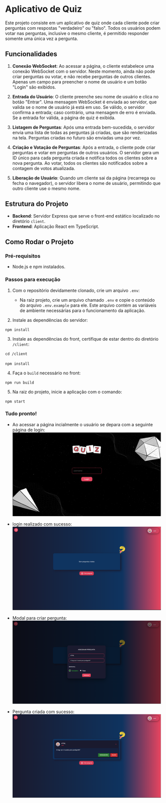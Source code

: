 # Aplicativo de Quiz

Este projeto consiste em um aplicativo de quiz onde cada cliente pode criar perguntas com respostas "verdadeiro" ou "falso". Todos os usuários podem votar nas perguntas, inclusive o mesmo cliente, é permitido responder somente uma única vez a pergunta.

## Funcionalidades

1. **Conexão WebSocket**: Ao acessar a página, o cliente estabelece uma conexão WebSocket com o servidor. Neste momento, ainda não pode criar perguntas ou votar, e não recebe perguntas de outros clientes. Apenas um campo para preencher o nome de usuário e um botão "Login" são exibidos.

2. **Entrada do Usuário**: O cliente preenche seu nome de usuário e clica no botão "Entrar". Uma mensagem WebSocket é enviada ao servidor, que valida se o nome de usuário já está em uso. Se válido, o servidor confirma a entrada; caso contrário, uma mensagem de erro é enviada. Se a entrada for válida, a página de quiz é exibida.

3. **Listagem de Perguntas**: Após uma entrada bem-sucedida, o servidor envia uma lista de todas as perguntas já criadas, que são renderizadas na tela. Perguntas criadas no futuro são enviadas uma por vez.

4. **Criação e Votação de Perguntas**: Após a entrada, o cliente pode criar perguntas e votar em perguntas de outros usuários. O servidor gera um ID único para cada pergunta criada e notifica todos os clientes sobre a nova pergunta. Ao votar, todos os clientes são notificados sobre a contagem de votos atualizada.

5. **Liberação de Usuário**: Quando um cliente sai da página (recarrega ou fecha o navegador), o servidor libera o nome de usuário, permitindo que outro cliente use o mesmo nome.

## Estrutura do Projeto

- **Backend**: Servidor Express que serve o front-end estático localizado no diretório `client`.
- **Frontend**: Aplicação React em TypeScript.

## Como Rodar o Projeto

### Pré-requisitos

- Node.js e npm instalados.

### Passos para execução

1. Com o repositório devidamente clonado, crie um arquivo `.env`:

   - Na raiz projeto, crie um arquivo chamado `.env` e copie o conteúdo do arquivo `.env.example` para ele. Este arquivo contém as variáveis de ambiente necessárias para o funcionamento da aplicação.

2. Instale as dependências do servidor:
```
npm install
```

3. Instale as dependências do front, certifique de estar dentro do diretório `/client`:
```
cd /client

npm install
```

4. Faça o `build` necessário no front:
```
npm run build
```

5. Na raiz do projeto, inicie a aplicação com o comando:
```
npm start
```

### Tudo pronto!

- Ao acessar a página incialmente o usuário se depara com a seguinte página de login:
![Tela de login do Quiz](client/public/imgs/login-page.png)

- login realizado com sucesso:
![Tela inicial da página de Quiz](client/public/imgs/quiz-init.png)

- Modal para criar pergunta:
![Modal de criar pergunta](client/public/imgs/quiz-modal-question.png)

- Pergunta criada com sucesso:
![Pergunta adicionada com sucesso](client/public/imgs/quiz-success-question.png)